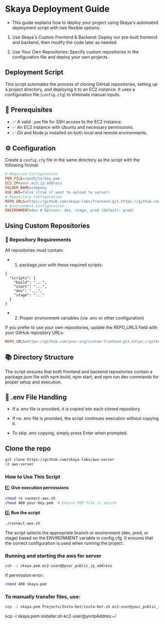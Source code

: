 # Skaya Deployment Guide
- This guide explains how to deploy your project using Skaya's automated deployment script with two flexible options:

1. Use Skaya's Custom Frontend & Backend: Deploy our pre-built frontend and backend, then modify the code later as needed.

2. Use Your Own Repositories: Specify custom repositories in the configuration file and deploy your own projects.

## Deployment Script

This script automates the process of cloning GitHub repositories, setting up a project directory, and deploying it to an EC2 instance. It uses a configuration file (`config.cfg`) to eliminate manual inputs.


## 📌 Prerequisites
- ✅ A valid `.pem` file for SSH access to the EC2 instance.
- ✅ An EC2 instance with Ubuntu and necessary permissions.
- ✅ Git and Node.js installed on both local and remote environments.

## ⚙️ Configuration
Create a `config.cfg` file in the same directory as the script with the following format:

```ini
# Required Configuration
PEM_FILE=/path/to/key.pem
EC2_IP=your.ec2.ip.address
FOLDER_NAME=company
USE_AWS=false (true if want to upload to server)
# Repository Configuration
REPO_URLS=https://github.com/skaya-labs/frontend.git,https://github.com/skaya-labs/backend.git
# Environment Configuration
ENVIRONMENT=dev # Options: dev, stage, prod (default: prod)
```
## Using Custom Repositories

### 📂 Repository Requirements
All repositories must contain:
- 1. package.json with these required scripts:
```
{
  "scripts": {
    "build": "...",
    "start": "...",
    "dev": "...",
    "stage": "..."
  }
}
```
- 2. Proper environment variables (via .env or other configuration)

If you prefer to use your own repositories, update the REPO_URLS field with your GitHub repository URLs:

```ini
REPO_URLS=https://github.com/your-org/custom-frontend.git,https://github.com/your-org/custom-backend.git
```

## 📚 Directory Structure

The script ensures that both frontend and backend repositories contain a package.json file with npm build, npm start, and npm run dev commands for proper setup and execution.

## 🔄 .env File Handling

- If a .env file is provided, it is copied into each cloned repository.

- If no .env file is provided, the script continues execution without copying it.

- To skip .env copying, simply press Enter when prompted.

## **Clone the repo**
```bash
git clone https://github.com/skaya-labs/aws-server
cd aws-server
```

### **How to Use This Script**

1️⃣ **Give execution permissions**
```bash
chmod +x connect-aws.sh
chmod 400 your-key.pem  # Ensure PEM file is secure
```

2️⃣ **Run the script**

```bash
./connect-aws.sh
```

The script selects the appropriate branch or environment (dev, prod, or stage) based on the ENVIRONMENT variable in config.cfg. It ensures that the correct configuration is used when running the project.

### Running and starting the aws for server

```bash
ssh -i skaya.pem ec2-user@@your_public_ip_address
```

If permission error:
```bash
chmod 400 skaya.pem
```

### To manually transfer files, use:

```bash
scp -i skaya.pem Projects/Insta-bot/insta-bot.sh ec2-user@your_public_ip_address:~/projects/skaya-labs/
```

scp -i skaya.pem installer.sh ec2-user@yorIpAddres:~/